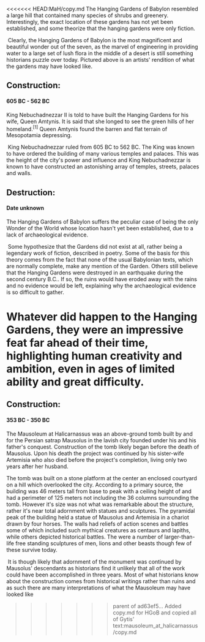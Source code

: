 <<<<<<< HEAD:MaH/copy.md
The Hanging Gardens of Babylon resembled a large hill that contained many species of shrubs and greenery. Interestingly, the exact location of these gardens has not yet been established, and some theorize that the hanging gardens were only fiction.

​	Clearly, the Hanging Gardens of Babylon is the most magnificent and beautiful wonder out of the seven, as the marvel of engineering in providing water to a large set of lush flora in the middle of a desert is still something historians puzzle over today. Pictured above is an artists' rendition of what the gardens may have looked like.

## Construction:

####  605 BC - 562 BC

King Nebuchadnezzar II is told to have built the Hanging Gardens for his wife, Queen Amtynis. It is said that she longed to see the green hills of her homeland.<sup>[1]</sup> Queen Amtynis found the barren and flat terrain of Mesopotamia depressing.

​	King Nebuchadnezzar ruled from 605 BC to 562 BC. The King was known to have ordered the building of many various temples and palaces. This was the height of the city's power and influence and King Nebuchadnezzar is known to have constructed an astonishing array of temples, streets, palaces and walls.

## Destruction:

#### Date unknown

The Hanging Gardens of Babylon suffers the peculiar case of being the only Wonder of the World whose location hasn't yet been established, due to a lack of archaeological evidence.

​	Some hypothesize that the Gardens did not exist at all, rather being a legendary work of fiction, described in poetry. Some of the basis for this theory comes from the fact that none of the usual Babylonian texts, which are normally complete, make any mention of the Garden. Others still believe that the Hanging Gardens were destroyed in an earthquake during the second century B.C.. If so, the ruins would have eroded away with the rains and no evidence would be left, explaining why the archaeological evidence is so difficult to gather.

​	Whatever did happen to the Hanging Gardens, they were an impressive feat far ahead of their time, highlighting human creativity and ambition, even in ages of limited ability and great difficulty.
=======
## Construction:

####  353 BC - 350 BC

The Mausoleum at Halicarnassus was an above-ground tomb built by and for the Persian satrap Mausolus in the lavish city founded under his and his father's conquest. Construction of the tomb likely began before the death of Mausolus. Upon his death the project was continued by his sister-wife Artemisia who also died before the project's completion, living only two years after her husband.

The tomb was built on a stone platform at the center an enclosed courtyard on a hill which overlooked the city. According to a primary source, the building was 46 meters tall from base to peak with a ceiling height of and had a perimeter of 125 meters not including the 36 columns surrounding the tomb. However it's size was not what was remarkable about the structure, rather it's near total adornment with statues and sculptures. The pyramidal peak of the building held a statue of Mausolus and Artemisia in a chariot drawn by four horses. The walls had reliefs of action scenes and battles some of which included such mythical creatures as centaurs and lapiths, while others depicted historical battles. The were a number of larger-than-life free standing sculptures of men, lions and other beasts though few of these survive today.

​	It is though likely that adornment of the monument was continued by Mausolus' descendants as historians find it unlikely that all of the work could have been accomplished in three years. Most of what historians know about the construction comes from historical writings rather than ruins and as such there are many interpretations of what the Mausoleum may have looked like
>>>>>>> parent of ad63ef5... Added copy.md for HGoB and copied all of Gytis' text:mausoleum_at_halicarnassus/copy.md
